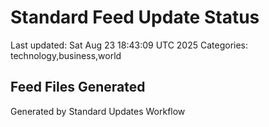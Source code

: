 # Standard Feed Update Status
Last updated: Sat Aug 23 18:43:09 UTC 2025
Categories: technology,business,world

## Feed Files Generated

Generated by Standard Updates Workflow
